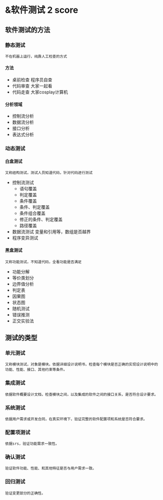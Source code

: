 # &软件测试 2 score

## 软件测试的方法

### 静态测试

    不在机器上运行，纯靠人工检查的方式

#### 方法

- 桌前检查 程序员自查
- 代码审查 大家一起看
- 代码走查 大家cosplay计算机

#### 分析领域

- 控制流分析
- 数据流分析
- 接口分析
- 表达式分析

### 动态测试

#### 白盒测试

    又称结构测试，测试人员知道代码，针对代码进行测试

- 控制流测试
    - 语句覆盖
    - 判定覆盖
    - 条件覆盖
    - 条件、判定覆盖
    - 条件组合覆盖
    - 修正的条件、判定覆盖
    - 路径覆盖
- 数据流测试 变量和引用等，数组是否越界
- 程序变异测试

#### 黑盒测试

    又称功能测试，不知道代码，全看功能是否满足

- 功能分解
- 等价类划分
- 边界值分析
- 判定表
- 因果图
- 状态图
- 随机测试
- 错误推测
- 正交实验法

## 测试的类型

### 单元测试

    又称模块测试，对象是模块。依据详细设计说明书，检查每个模块是否正确的实现设计说明中的功能、性能、接口、其他约束等条件。

### 集成测试

    依据软件概要设计文档，检查模块之间，以及集成的软件之间的接口关系，是否符合设计要求。

### 系统测试

    依据用户需求或开发合同，在真实环境下，验证完整的软件配置项和系统是否符合要求。

### 配置项测试

    依据srs，验证功能需求一致性。

### 确认测试

    验证软件功能、性能、和其他特征是否与用户需求一致。

### 回归测试

    验证变更部分的正确性。















